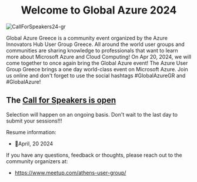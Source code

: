 <h1 align="center">Welcome to Global Azure 2024</h1>


![CallForSpeakers24-gr](https://github.com/passadis/azure-innovators/assets/53148138/d1b09598-fe27-41ae-82a4-1b57ad089142)

Global Azure Greece is a community event organized by the Azure Innovators Hub User Group Greece. All around the world user groups and communities are sharing knowledge to professionals that want to learn more about Microsoft Azure and Cloud Computing! On Apr 20, 2024, we will come together to once again bring the Global Azure event! The Azure User Group Greece brings a one day world-class event on Microsoft Azure. Join us online and don't forget to use the social hashtags #GlobalAzureGR and #GlobalAzure!

## The [Call for Speakers is open](https://sessionize.com/global-azure-greece-2024/)
Selection will happen on an ongoing basis. Don't wait to the last day to submit your sessions!!!

Resume information:
* 📅April, 20 2024


If you have any questions, feedback or thoughts, please reach out to the community organizers at:
* https://www.meetup.com/athens-user-group/
